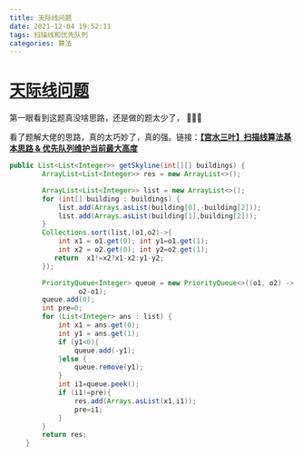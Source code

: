 ```yaml
---
title: 天际线问题
date: 2021-12-04 19:52:11
tags: 扫描线和优先队列
categories: 算法
---
```


# [天际线问题](https://leetcode-cn.com/leetbook/read/top-interview-questions/xa4clm/)



第一眼看到这题真没啥思路，还是做的题太少了， 🤣🤣🤣

看了题解大佬的思路，真的太巧妙了，真的强。链接：[**【宫水三叶】扫描线算法基本思路 & 优先队列维护当前最大高度**](https://leetcode-cn.com/problems/the-skyline-problem/solution/gong-shui-san-xie-sao-miao-xian-suan-fa-0z6xc/)

```java
public List<List<Integer>> getSkyline(int[][] buildings) {
        ArrayList<List<Integer>> res = new ArrayList<>();

        ArrayList<List<Integer>> list = new ArrayList<>();
        for (int[] building : buildings) {
            list.add(Arrays.asList(building[0],-building[2]));
            list.add(Arrays.asList(building[1],building[2]));
        }
        Collections.sort(list,(o1,o2)->{
            int x1 = o1.get(0); int y1=o1.get(1);
            int x2 = o2.get(0); int y2=o2.get(1);
           return  x1!=x2?x1-x2:y1-y2;
        });

        PriorityQueue<Integer> queue = new PriorityQueue<>((o1, o2) ->
                 o2-o1);
        queue.add(0);
        int pre=0;
        for (List<Integer> ans : list) {
            int x1 = ans.get(0);
            int y1 = ans.get(1);
            if (y1<0){
                queue.add(-y1);
            }else {
                queue.remove(y1);
            }
            int i1=queue.peek();
            if (i1!=pre){
                res.add(Arrays.asList(x1,i1));
                pre=i1;
            }
        }
        return res;
    }
```

